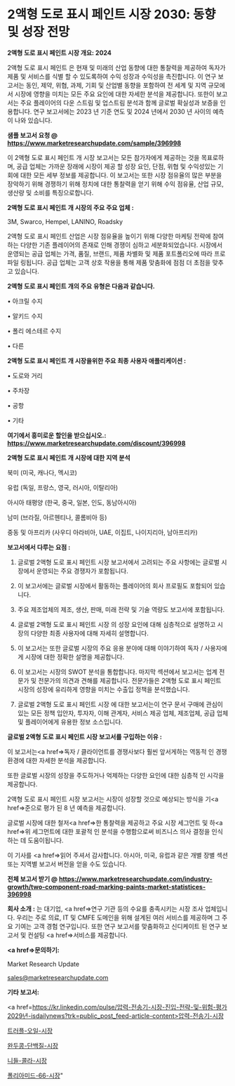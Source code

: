 # 2액형 도로 표시 페인트 시장 2030: 동향 및 성장 전망

<strong>2액형 도로 표시 페인트 시장 개요: 2024</strong>

2액형 도로 표시 페인트 은 현재 및 미래의 산업 동향에 대한 통찰력을 제공하여 독자가 제품 및 서비스를 식별 할 수 있도록하여 수익 성장과 수익성을 촉진합니다. 이 연구 보고서는 동인, 제약, 위협, 과제, 기회 및 산업별 동향을 포함하여 전 세계 및 지역 규모에서 시장에 영향을 미치는 모든 주요 요인에 대한 자세한 분석을 제공합니다. 또한이 보고서는 주요 플레이어의 다운 스트림 및 업스트림 분석과 함께 글로벌 확실성과 보증을 인용합니다. 연구 보고서에는 2023 년 기준 연도 및 2024 년에서 2030 년 사이의 예측이 나와 있습니다.



<strong>샘플 보고서 요청 @ <a href=https://www.marketresearchupdate.com/sample/396998>https://www.marketresearchupdate.com/sample/396998</a></strong>

이 2액형 도로 표시 페인트 개 시장 보고서는 모든 참가자에게 제공하는 것을 목표로하며, 공급 업체는 가까운 장래에 시장이 제공 할 성장 요인, 단점, 위협 및 수익성있는 기회에 대한 모든 세부 정보를 제공합니다. 이 보고서는 또한 시장 점유율의 많은 부분을 장악하기 위해 경쟁하기 위해 정치에 대한 통찰력을 얻기 위해 수익 점유율, 산업 규모, 생산량 및 소비를 특징으로합니다.



<strong>2액형 도로 표시 페인트 개 시장의 주요 주요 업체 :</strong>

3M, Swarco, Hempel, LANINO, Roadsky

2액형 도로 표시 페인트 산업은 시장 점유율을 높이기 위해 다양한 마케팅 전략에 참여하는 다양한 기존 플레이어의 존재로 인해 경쟁이 심하고 세분화되었습니다. 시장에서 운영되는 공급 업체는 가격, 품질, 브랜드, 제품 차별화 및 제품 포트폴리오에 따라 프로파일 링됩니다. 공급 업체는 고객 상호 작용을 통해 제품 맞춤화에 점점 더 초점을 맞추고 있습니다.



<strong>2액형 도로 표시 페인트 개의 주요 유형은 다음과 같습니다.</strong>

• 아크릴 수지

• 알키드 수지

• 폴리 에스테르 수지

• 다른



<strong>2액형 도로 표시 페인트 개 시장을위한 주요 최종 사용자 애플리케이션 :</strong>

• 도로와 거리

• 주차장

• 공항

• 기타



<strong>여기에서 흥미로운 할인을 받으십시오.: <a href=https://www.marketresearchupdate.com/discount/396998>https://www.marketresearchupdate.com/discount/396998</a></strong>



<strong>2액형 도로 표시 페인트 개 시장에 대한 지역 분석</strong>

북미 (미국, 캐나다, 멕시코)

유럽 (독일, 프랑스, 영국, 러시아, 이탈리아)

아시아 태평양 (한국, 중국, 일본, 인도, 동남아시아)

남미 (브라질, 아르헨티나, 콜롬비아 등)

중동 및 아프리카 (사우디 아라비아, UAE, 이집트, 나이지리아, 남아프리카)



<strong>보고서에서 다루는 요점 :</strong>

1. 글로벌 2액형 도로 표시 페인트 시장 보고서에서 고려되는 주요 사항에는 글로벌 시장에서 운영되는 주요 경쟁자가 포함됩니다.

2. 이 보고서에는 글로벌 시장에서 활동하는 플레이어의 회사 프로필도 포함되어 있습니다.

3. 주요 제조업체의 제조, 생산, 판매, 미래 전략 및 기술 역량도 보고서에 포함됩니다.

4. 글로벌 2액형 도로 표시 페인트 시장 의 성장 요인에 대해 심층적으로 설명하고 시장의 다양한 최종 사용자에 대해 자세히 설명합니다.

5. 이 보고서는 또한 글로벌 시장의 주요 응용 분야에 대해 이야기하여 독자 / 사용자에게 시장에 대한 정확한 설명을 제공합니다.

6. 이 보고서는 시장의 SWOT 분석을 통합합니다. 마지막 섹션에서 보고서는 업계 전문가 및 전문가의 의견과 견해를 제공합니다. 전문가들은 2액형 도로 표시 페인트 시장의 성장에 유리하게 영향을 미치는 수출입 정책을 분석했습니다.

7. 글로벌 2액형 도로 표시 페인트 시장 에 대한 보고서는이 연구 문서 구매에 관심이있는 모든 정책 입안자, 투자자, 이해 관계자, 서비스 제공 업체, 제조업체, 공급 업체 및 플레이어에게 유용한 정보 소스입니다.



<strong>글로벌 2액형 도로 표시 페인트 시장 보고서를 구입하는 이유 :</strong>

이 보고서는<a href=>독자 / 클</a>라이언트를 경쟁사보다 훨씬 앞서게하는 역동적 인 경쟁 환경에 대한 자세한 분석을 제공합니다.

또한 글로벌 시장의 성장을 주도하거나 억제하는 다양한 요인에 대한 심층적 인 시각을 제공합니다.

2액형 도로 표시 페인트 시장 보고서는 시장이 성장할 것으로 예상되는 방식을 기<a href=>준으로</a> 평가 된 8 년 예측을 제공합니다.

글로벌 시장에 대한 철저<a href=>한 통찰력</a>을 제공하고 주요 시장 세그먼트 및 하<a href=>위 세그</a>먼트에 대한 포괄적 인 분석을 수행함으로써 비즈니스 의사 결정을 인식하는 데 도움이됩니다.

이 기사를 <a href=>읽어 주</a>셔서 감사합니다. 아시아, 미국, 유럽과 같은 개별 장별 섹션 또는 지역별 보고서 버전을 얻을 수도 있습니다.



<strong>전체 보고서 받기 @ <a href=https://www.marketresearchupdate.com/industry-growth/two-component-road-marking-paints-market-statistices-396998>https://www.marketresearchupdate.com/industry-growth/two-component-road-marking-paints-market-statistices-396998</a></strong>



<strong>회사 소개 :</strong>
는 대기업, <a href=>연구 기</a>관 등의 수요를 충족시키는 시장 조사 업체입니다. 우리는 주로 의료, IT 및 CMFE 도메인을 위해 설계된 여러 서비스를 제공하며 그 주요 기여는 고객 경험 연구입니다. 또한 연구 보고서를 맞춤화하고 신디케이트 된 연구 보고서 및 컨설팅 <a href=>서비</a>스를 제공합니다.



<strong><a href=>문의하기:</a></strong>

Market Research Update

sales@marketresearchupdate.com



<strong>기타 보고서:</strong>

<a href=https://kr.linkedin.com/pulse/압력-전송기-시장-진입-전략-및-위험-평가2029년-isdailynews?trk=public_post_feed-article-content>압력-전송기-시장</a>

<a href=https://www.linkedin.com/pulse/트러플-오일-시장-세분화-연구-및-목표-고객2029년-analytics-avenue-adventures-24-ana/>트러플-오일-시장</a>

<a href=https://www.linkedin.com/pulse/완두콩-단백질-시장-현재-및-미래-성장-2029-analytics-avenue-adventures-24-ana-3kykf/>완두콩-단백질-시장</a>

<a href=https://www.linkedin.com/pulse/니들-콜라-시장-진입-전략-및-위험-평가2029년-market-matrix-musings-analysis-r2uxf/>니들-콜라-시장</a>

<a href=https://www.linkedin.com/pulse/폴리아미드-66-시장-세분화-연구-및-목표-고객2030년-survey-spotlight-pro-24-analysis-sxlic/>폴리아미드-66-시장</a>"
